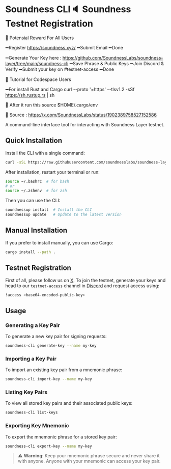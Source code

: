 # Soundness CLI🔈 Soundness Testnet Registration
🎁 Potensial Reward For All Users

➖Register
https://soundness.xyz/
➖Submit Email
➖Done

➖Generate Your Key here :
https://github.com/SoundnessLabs/soundness-layer/tree/main/soundness-cli
➖Save Phrase & Public Keys
➖Join Discord & Verify
➖Submit your key on #testnet-access
➖Done

🔖 Tutorial for Codespace Users

➖For install Rust and Cargo
curl --proto '=https' --tlsv1.2 -sSf
https://sh.rustup.rs | sh

🔖 After it run this 
source $HOME/.cargo/env

🔔 Source :
https://x.com/SoundnessLabs/status/1902389758527152586

A command-line interface tool for interacting with Soundness Layer testnet.

## Quick Installation

Install the CLI with a single command:

```bash
curl -sSL https://raw.githubusercontent.com/soundnesslabs/soundness-layer/main/soundnessup/install | bash
```

After installation, restart your terminal or run:
```bash
source ~/.bashrc  # for bash
# or
source ~/.zshenv  # for zsh
```

Then you can use the CLI:
```bash
soundnessup install  # Install the CLI
soundnessup update   # Update to the latest version
```

## Manual Installation

If you prefer to install manually, you can use Cargo:

```bash
cargo install --path .
```

## Testnet Registration
First of all, please follow us on [X](https://x.com/SoundnessLabs).
To join the testnet, generate your keys and head to our `testnet-access` channel in [Discord](https://discord.gg/F4cGbdqgw8) and request access using:

```bash
!access <base64-encoded-public-key>
```

## Usage

### Generating a Key Pair

To generate a new key pair for signing requests:

```bash
soundness-cli generate-key --name my-key
```

### Importing a Key Pair

To import an existing key pair from a mnemonic phrase:

```bash
soundness-cli import-key --name my-key
```

### Listing Key Pairs

To view all stored key pairs and their associated public keys:

```bash
soundness-cli list-keys
```

### Exporting Key Mnemonic

To export the mnemonic phrase for a stored key pair:

```bash
soundness-cli export-key --name my-key
```

> ⚠️ **Warning**: Keep your mnemonic phrase secure and never share it with anyone. Anyone with your mnemonic can access your key pair.

<!-- ### Sending Proofs

To send a proof and ELF file to the testnet server:

```bash
soundness-cli send --proof-file path/to/proof.proof --elf-file path/to/program.elf --key-name my-key
```

The request will be automatically signed using the specified key pair. -->
